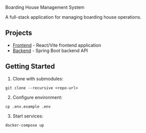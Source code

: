  Boarding House Management System

A full-stack application for managing boarding house operations.

## Projects

- [Frontend](boarding-house-ui/README.md) - React/Vite frontend application
- [Backend](boardinghouse-api/README.md) - Spring Boot backend API

## Getting Started

1. Clone with submodules:
```
git clone --recursive <repo-url>
```

2. Configure environment:
```
cp .env.example .env
```

3. Start services:
```
docker-compose up
```
